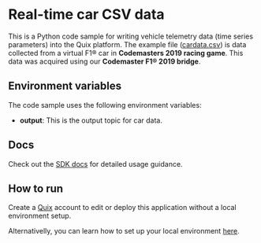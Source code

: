 # Real-time car CSV data

This is a Python code sample for writing vehicle telemetry data (time series parameters) into the Quix platform. The example file ([cardata.csv](source/cardata.csv)) is data collected from a virtual F1&reg; car in **Codemasters 2019 racing game**. This data was acquired using our **Codemaster F1&reg; 2019 bridge**. 

## Environment variables

The code sample uses the following environment variables:

- **output**: This is the output topic for car data.

## Docs
Check out the [SDK docs](https://quix.ai/docs/sdk/introduction.html) for detailed usage guidance.

## How to run
Create a [Quix](https://portal.platform.quix.ai/self-sign-up?xlink=github) account to edit or deploy this application without a local environment setup.

Alternativelly, you can learn how to set up your local environment [here](/python/local-development).